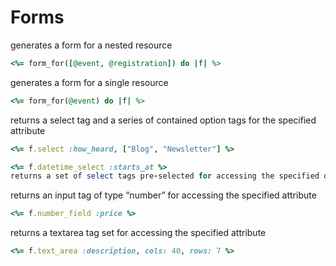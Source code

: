 # Forms

generates a form for a nested resource
```ruby
<%= form_for([@event, @registration]) do |f| %>
```

generates a form for a single resource
```ruby
<%= form_for(@event) do |f| %>
```

returns a select tag and a series of contained option tags for the specified attribute
```ruby
<%= f.select :how_heard, ["Blog", "Newsletter"] %>
```

```ruby
<%= f.datetime_select :starts_at %>
returns a set of select tags pre-selected for accessing the specified datetime-based attribute
```

returns an input tag of type “number” for accessing the specified attribute
```ruby
<%= f.number_field :price %>
```

returns a textarea tag set for accessing the specified attribute
```ruby
<%= f.text_area :description, cols: 40, rows: 7 %>
```

